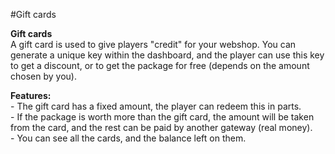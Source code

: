 #Gift cards

**Gift cards**  
A gift card is used to give players "credit" for your webshop. You can generate a unique key within the dashboard, and the player can use this key to get a discount, or to get the package for free (depends on the amount chosen by you).   
  
**Features:**  
\- The gift card has a fixed amount, the player can redeem this in parts.   
\- If the package is worth more than the gift card, the amount will be taken from the card, and the rest can be paid by another gateway (real money).   
\- You can see all the cards, and the balance left on them.